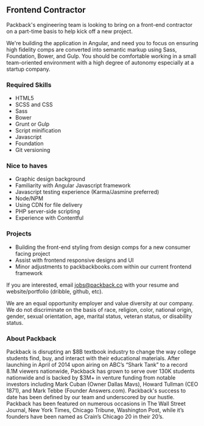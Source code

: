 ## Frontend Contractor
Packback's engineering team is looking to bring on a front-end contractor on a part-time basis to help kick off a new project.

We're building the application in Angular, and need you to focus on ensuring high fidelity comps are converted into semantic markup using Sass, Foundation, Bower, and Gulp. You should be comfortable working in a small team-oriented environment with a high degree of autonomy especially at a startup company.

### Required Skills
- HTML5
- SCSS and CSS
- Sass
- Bower
- Grunt or Gulp
- Script minification
- Javascript
- Foundation
- Git versioning

### Nice to haves
- Graphic design background
- Familiarity with Angular Javascript framework
- Javascript testing experience (Karma/Jasmine preferred)
- Node/NPM
- Using CDN for file delivery
- PHP server-side scripting
- Experience with Contentful

### Projects
- Building the front-end styling from design comps for a new consumer facing project
- Assist with frontend responsive designs and UI
- Minor adjustments to packbackbooks.com within our current frontend framework

If you are interested, email jobs@packback.co with your resume and website/portfolio (dribble, github, etc).

We are an equal opportunity employer and value diversity at our company. We do not discriminate on the basis of race, religion, color, national origin, gender, sexual orientation, age, marital status, veteran status, or disability status.

### About Packback

Packback is disrupting an $8B textbook industry to change the way college students find, buy, and interact with their educational materials.  After launching in April of 2014 upon airing on ABC’s “Shark Tank” to a record 8.1M viewers nationwide, Packback has grown to serve over 130K students nationwide and is backed by $3M+ in venture funding from notable investors including Mark Cuban (Owner Dallas Mavs), Howard Tullman (CEO 1871), and Mark Tebbe (Founder Answers.com).  Packback's success to date has been defined by our team and underscored by our hustle. Packback has been featured on numerous occasions in The Wall Street Journal, New York Times, Chicago Tribune, Washington Post, while it’s founders have been named as Crain’s Chicago 20 in their 20’s.
